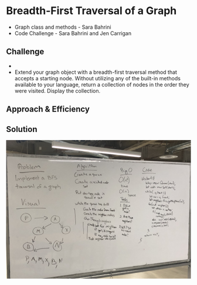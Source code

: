 # Breadth-First Traversal of a Graph
- Graph class and methods - Sara Bahrini
- Code Challenge - Sara Bahrini and Jen Carrigan  

## Challenge
- 
- Extend your graph object with a breadth-first traversal method that accepts a starting node. Without utilizing any of the built-in methods available to your language, return a collection of nodes in the order they were visited. Display the collection.

## Approach & Efficiency
<!-- What approach did you take? Why? What is the Big O space/time for this approach? -->

## Solution
![Graph Breadth First Whiteboard](assets/graph-bfs.JPG)